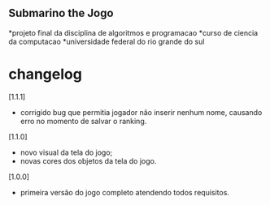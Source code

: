 Submarino the Jogo
-----------------------------------------------------------------------------------------------------------
*projeto final da disciplina de algoritmos e programacao
*curso de ciencia da computacao
*universidade federal do rio grande do sul

# changelog

[1.1.1]
- corrigido bug que permitia jogador não inserir nenhum nome, causando erro no momento de salvar o ranking.

[1.1.0]
- novo visual da tela do jogo;
- novas cores dos objetos da tela do jogo.

[1.0.0]
- primeira versão do jogo completo atendendo todos requisitos.
